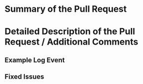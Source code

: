 # Summary of the Pull Request

<!--
A short summary of your pull request
-->

# Detailed Description of the Pull Request / Additional Comments

<!--
A detailed description of the pull request and any additional comments or context
-->

## Example Log Event

<!--
Fill this in case of false positive fixes
-->

## Fixed Issues

<!--
Link the fixed issues here, in case your commit fixes issues with rules or code
-->
